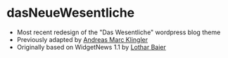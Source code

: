 # dasNeueWesentliche

* Most recent redesign of the "Das Wesentliche" wordpress blog theme
* Previously adapted by [Andreas Marc Klingler](http://www.andreas-klingler.de/)
* Originally based on WidgetNews 1.1 by [Lothar Baier](http://blogpimp.de/)
